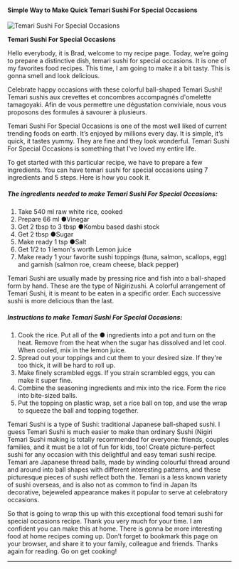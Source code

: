             

#### Simple Way to Make Quick Temari Sushi For Special Occasions

![Temari Sushi For Special Occasions](https://img-global.cpcdn.com/recipes/4600559507079168/751x532cq70/temari-sushi-for-special-occasions-recipe-main-photo.jpg)

**Temari Sushi For Special Occasions**

Hello everybody, it is Brad, welcome to my recipe page. Today, we’re going to prepare a distinctive dish, temari sushi for special occasions. It is one of my favorites food recipes. This time, I am going to make it a bit tasty. This is gonna smell and look delicious.

Celebrate happy occasions with these colorful ball-shaped Temari Sushi! Temari sushis aux crevettes et concombres accompagnés d'omelette tamagoyaki. Afin de vous permettre une dégustation conviviale, nous vous proposons des formules à savourer à plusieurs.

Temari Sushi For Special Occasions is one of the most well liked of current trending foods on earth. It’s enjoyed by millions every day. It is simple, it’s quick, it tastes yummy. They are fine and they look wonderful. Temari Sushi For Special Occasions is something that I’ve loved my entire life.

To get started with this particular recipe, we have to prepare a few ingredients. You can have temari sushi for special occasions using 7 ingredients and 5 steps. Here is how you cook it.

##### The ingredients needed to make Temari Sushi For Special Occasions:

1.  Take 540 ml raw white rice, cooked
2.  Prepare 66 ml ●Vinegar
3.  Get 2 tbsp to 3 tbsp ●Kombu based dashi stock
4.  Get 2 tbsp ●Sugar
5.  Make ready 1 tsp ●Salt
6.  Get 1/2 to 1 lemon's worth Lemon juice
7.  Make ready 1 your favorite sushi toppings (tuna, salmon, scallops, egg) and garnish (salmon roe, cream cheese, black pepper)

Temari Sushi are usually made by pressing rice and fish into a ball-shaped form by hand. These are the type of Nigirizushi. A colorful arrangement of Temari Sushi, it is meant to be eaten in a specific order. Each successive sushi is more delicious than the last.

##### Instructions to make Temari Sushi For Special Occasions:

1.  Cook the rice. Put all of the ● ingredients into a pot and turn on the heat. Remove from the heat when the sugar has dissolved and let cool. When cooled, mix in the lemon juice.
2.  Spread out your toppings and cut them to your desired size. If they're too thick, it will be hard to roll up.
3.  Make finely scrambled eggs. If you strain scrambled eggs, you can make it super fine.
4.  Combine the seasoning ingredients and mix into the rice. Form the rice into bite-sized balls.
5.  Put the topping on plastic wrap, set a rice ball on top, and use the wrap to squeeze the ball and topping together.

Temari Sushi is a type of Sushi: traditional Japanese ball-shaped sushi. I guess Temari Sushi is much easier to make than ordinary Sushi (Nigiri Temari Sushi making is totally recommended for everyone: friends, couples families, and it must be a lot of fun for kids, too! Create picture-perfect sushi for any occasion with this delightful and easy temari sushi recipe. Temari are Japanese thread balls, made by winding colourful thread around and around into ball shapes with different interesting patterns, and these picturesque pieces of sushi reflect both the. Temari is a less known variety of sushi overseas, and is also not as common to find in Japan Its decorative, bejeweled appearance makes it popular to serve at celebratory occasions.

So that is going to wrap this up with this exceptional food temari sushi for special occasions recipe. Thank you very much for your time. I am confident you can make this at home. There is gonna be more interesting food at home recipes coming up. Don’t forget to bookmark this page on your browser, and share it to your family, colleague and friends. Thanks again for reading. Go on get cooking!

* * *